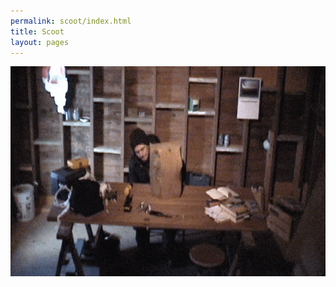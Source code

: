 ```yaml
---
permalink: scoot/index.html
title: Scoot
layout: pages
---
```


<center><img src="/Images/stumpcreep.gif"></center>
